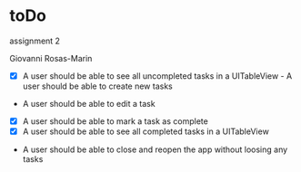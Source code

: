 # toDo
assignment 2

Giovanni Rosas-Marin
- [x] A user should be able to see all uncompleted tasks in a UITableView - A user should be able to create new tasks
- A user should be able to edit a task
- [x] A user should be able to mark a task as complete
- [x] A user should be able to see all completed tasks in a UITableView
- A user should be able to close and reopen the app without loosing any tasks

